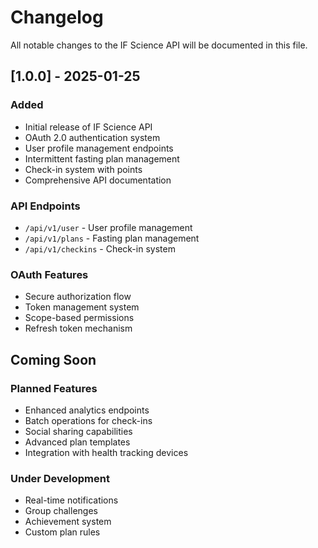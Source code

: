 # Changelog

All notable changes to the IF Science API will be documented in this file.

## [1.0.0] - 2025-01-25

### Added
- Initial release of IF Science API
- OAuth 2.0 authentication system
- User profile management endpoints
- Intermittent fasting plan management
- Check-in system with points
- Comprehensive API documentation

### API Endpoints
- `/api/v1/user` - User profile management
- `/api/v1/plans` - Fasting plan management
- `/api/v1/checkins` - Check-in system

### OAuth Features
- Secure authorization flow
- Token management system
- Scope-based permissions
- Refresh token mechanism

## Coming Soon

### Planned Features
- Enhanced analytics endpoints
- Batch operations for check-ins
- Social sharing capabilities
- Advanced plan templates
- Integration with health tracking devices

### Under Development
- Real-time notifications
- Group challenges
- Achievement system
- Custom plan rules
